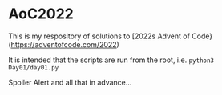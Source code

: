 # AoC2022

This is my respository of solutions to [2022s Advent of Code}(https://adventofcode.com/2022)

It is intended that the scripts are run from the root, i.e. `python3 Day01/day01.py`

Spoiler Alert and all that in advance...
